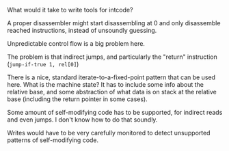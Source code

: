 What would it take to write tools for intcode?

A proper disassembler might start disassembling at 0 and only
disassemble reached instructions, instead of unsoundly guessing.

Unpredictable control flow is a big problem here.

The problem is that indirect jumps, and particularly the "return"
instruction (`jump-if-true 1, rel[0]`)

There is a nice, standard iterate-to-a-fixed-point pattern that can be
used here. What is the machine state? It has to include some info about
the relative base, and some abstraction of what data is on stack at the
relative base (including the return pointer in some cases).

Some amount of self-modifying code has to be supported, for indirect
reads and even jumps. I don't know how to do that soundly.

Writes would have to be very carefully monitored to detect unsupported
patterns of self-modifying code.
